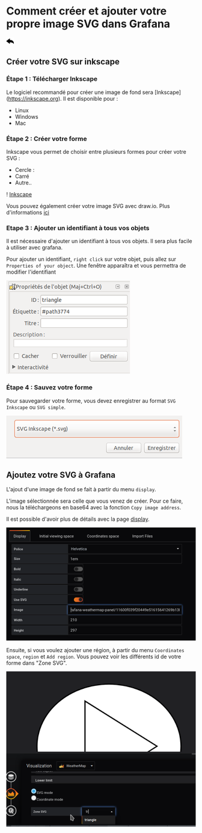 # Comment créer et ajouter votre propre image SVG dans Grafana

[![](../../screenshots/other/Go-back.png)](README.md)
 
## Créer votre SVG sur inkscape

### Étape 1 : Télécharger Inkscape

Le logiciel recommandé pour créer une image de fond sera [Inkscape] (https://inkscape.org). Il est disponible pour :

  - Linux
  - Windows
  - Mac

### Étape 2 : Créer votre forme

Inkscape vous permet de choisir entre plusieurs formes pour créer votre SVG :

  - Cercle :
  - Carré
  - Autre..

! [Inkscape](./../../screenshots/demo/tutorial04/Inkscape.png)

Vous pouvez également créer votre image SVG avec draw.io. Plus d'informations [ici](./appendix/svg.md)

### Etape 3 : Ajouter un identifiant à tous vos objets

Il est nécessaire d'ajouter un identifiant à tous vos objets. Il sera plus facile à utiliser avec grafana.

Pour ajouter un identifiant, `right click` sur votre objet, puis allez sur `Properties of your object`. Une fenêtre apparaîtra et vous permettra de modifier l'identifiant

![Propriete](./../../screenshots/demo/tutorial04/Propriete.png)

### Étape 4 : Sauvez votre forme

Pour sauvegarder votre forme, vous devez enregistrer au format `SVG Inkscape` ou `SVG simple`.

![Enregistrer](./../../screenshots/demo/tutorial04/enregistrer.png)

## Ajoutez votre SVG à Grafana

L'ajout d'une image de fond se fait à partir du menu `display`.

L'image sélectionnée sera celle que vous venez de créer. Pour ce faire, nous la téléchargeons en base64 avec la fonction `Copy image address`.

Il est possible d'avoir plus de détails avec la page [display](../editor/display.md).

![Enregistrer](./../../screenshots/demo/tutorial04/DisplaySVG.png)

Ensuite, si vous voulez ajouter une région, à partir du menu `Coordinates space`, `region` et `Add region`. Vous pouvez voir les différents id de votre forme dans "Zone SVG". 

![Enregistrer](./../../screenshots/demo/tutorial04/Region.png)



